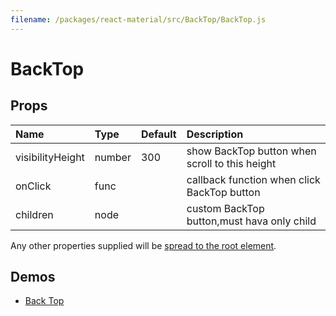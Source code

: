 ```yaml
---
filename: /packages/react-material/src/BackTop/BackTop.js
---
```


<!--- This documentation is automatically generated, do not try to edit it. -->

# BackTop



## Props

| Name | Type | Default | Description |
|:-----|:-----|:--------|:------------|
| <span class="prop-name">visibilityHeight</span> | <span class="prop-type">number | <span class="prop-default">300</span> | show BackTop button when scroll to this height |
| <span class="prop-name">onClick</span> | <span class="prop-type">func |  | callback function when click BackTop button |
| <span class="prop-name">children</span> | <span class="prop-type">node |  | custom BackTop button,must hava only child |

Any other properties supplied will be [spread to the root element](/guides/api#spread).

## Demos

- [Back Top](/demos/back-top)

